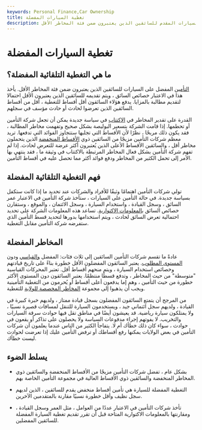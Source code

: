 ```yaml
---
keywords: Personal Finance,Car Ownership
title: تغطية السيارات المفضلة
description: التغطية المفضلة للسيارة هي التأمين على السيارات المقدم للسائقين الذين يعتبرون ضمن فئة المخاطر الأقل.
---
```


# تغطية السيارات المفضلة
## ما هي التغطية التلقائية المفضلة؟

[التأمين](/auto-insurance) المفضل على السيارات للسائقين الذين يعتبرون ضمن فئة المخاطر الأقل. يأخذ هذا في الاعتبار خصائص السائق ، ويتم تقديمه للسائقين الذين يعتبرون الأقل احتمالا لتقديم مطالبة بالمزايا. يدفع هؤلاء السائقون أقل أقساط للتغطية ، أقل من أقساط السائقين الذين تعرضوا لحادث أو حادث مؤسف في سجلهم.

القدرة على تقدير المخاطر في [الاكتتاب](/underwriting) في سياسة جديدة يمكن أن تجعل شركة التأمين أو تحطمها. إذا قامت الشركة بتسعير البوليصة بشكل صحيح وتفهمت مخاطر المطالبة ، فقد يكون ذلك مربحًا ، نظرًا لأن الأقساط التي تجلبها ستتجاوز الفوائد التي تدفعها. تريد معظم شركات التأمين مزيجًا من السائقين ذوي [الأقساط المنخفضة](/premium) الذين يتحملون مخاطر أقل ، والسائقين الأقساط الأعلى الذين يُعتبرون أكثر عرضة للتعرض لحادث. إذا لم تفهم شركة التأمين بشكل فعال المخاطر المرتبطة بالاكتتاب في وثيقة ما ، فقد ينتهي بها الأمر إلى تحمل الكثير من المخاطر ودفع فوائد أكثر مما تحصل عليه في أقساط التأمين.

## فهم التغطية التلقائية المفضلة

تولي شركات التأمين اهتمامًا وثيقًا للأفراد والشركات عند تحديد ما إذا كانت ستكفل بسياسة جديدة. في حالة التأمين على السيارات ، ستأخذ شركة التأمين في الاعتبار عمر السائق ، وسجل القيادة ، واستخدام السيارة ، وسجل الائتمان ، والموقع ، وستقارن خصائص السائق [بالمعلومات الاكتوارية](/actuarialanalysis). تساعد هذه المعلومات الشركة على تحديد احتمالية تعرض السائق لحادث ، ويتم استخدامها بدورها لتحديد قسط التأمين الذي ستفرضه شركة التأمين مقابل التغطية.

## المخاطر المفضلة

عادةً ما تقسم شركات التأمين السائقين إلى ثلاث فئات: المفضل [والقياسي](/standard-auto-insurance) ودون [المستوى المطلوب](/substandard-insurance). يعتبر السائقون المفضلون الأقل خطورة بناءً على تاريخ قيادتهم وخصائص استخدام السيارة ، ويتم منحهم أقساط أقل. تعتبر المحركات القياسية "متوسطة" من حيث المخاطر ، وتدفع قسطًا منتظمًا. يعتبر السائقون دون المستوى الأكثر خطورة من حيث التأمين ، وهم إما يدفعون أعلى أقساط أو يُحرمون من التغطية التأمينية ويجب أن يذهبوا إلى مجموعة [المخاطر المخصصة للولاية](/assigned-risk) للتغطية.

من المرجح أن يتمتع السائقون المفضلون بسجل قيادة ممتاز ، ولديهم خبرة كبيرة في القيادة ، ولديهم سجل ائتماني جيد ، ويستخدمون السيارة للتنقل لمسافات قصيرة نسبيًا ، ولا يمتلكون سيارة رياضية. قد يعيشون أيضًا في مناطق تقل فيها حوادث سرقة السيارات والتخريب. لا يفوتهم إجراء مدفوعات السياسة ولا يحصلون على تذاكر أو يقعون في حوادث ، سواء كان ذلك خطأك أم لا. يتفاجأ الكثير من الناس عندما يعلمون أن شركات التأمين في بعض الولايات يمكنها رفع أقساطك أو ترفض التأمين عليك إذا تعرضت لحوادث ليست خطأك.

## يسلط الضوء

- بشكل عام ، تفضل شركات التأمين مزيجًا من الأقساط المنخفضة والسائقين ذوي المخاطر المنخفضة والسائقين ذوي الأقساط العالية في مجموعة التأمين الخاصة بهم.

- التغطية المفضلة للسيارة هي تأمين أقساط منخفض يقدم للسائقين ، الذين لديهم سجل نظيف وأقل خطورة نسبيًا مقارنة بالمتقدمين الآخرين.

- تأخذ شركات التأمين في الاعتبار عددًا من العوامل ، مثل العمر وسجل القيادة ، ومقارنتها بالمعلومات الاكتوارية المتاحة قبل أن تقرر تقديم تغطية السيارة المفضلة للسائقين المفضلين.

